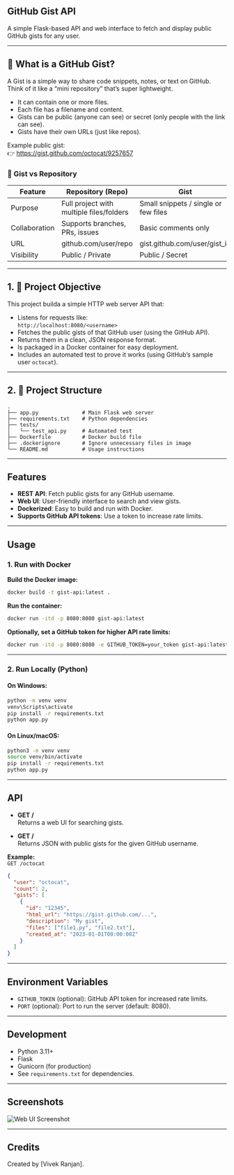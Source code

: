 ## GitHub Gist API

A simple Flask-based API and web interface to fetch and display public GitHub gists for any user.

---

## 📝 What is a GitHub Gist?

A Gist is a simple way to share code snippets, notes, or text on GitHub.  
Think of it like a “mini repository” that’s super lightweight.

- It can contain one or more files.
- Each file has a filename and content.
- Gists can be public (anyone can see) or secret (only people with the link can see).
- Gists have their own URLs (just like repos).

Example public gist:  
👉 https://gist.github.com/octocat/9257657

### 📌 Gist vs Repository

| Feature      | Repository (Repo)                  | Gist                                 |
|--------------|------------------------------------|--------------------------------------|
| Purpose      | Full project with multiple files/folders | Small snippets / single or few files |
| Collaboration| Supports branches, PRs, issues     | Basic comments only                  |
| URL          | github.com/user/repo               | gist.github.com/user/gist_id         |
| Visibility   | Public / Private                   | Public / Secret                      |

---

## 1. 🎯 Project Objective

This project builda a simple HTTP web server API that:

- Listens for requests like:  
  `http://localhost:8080/<username>`
- Fetches the public gists of that GitHub user (using the GitHub API).
- Returns them in a clean, JSON response format.
- Is packaged in a Docker container for easy deployment.
- Includes an automated test to prove it works (using GitHub’s sample user `octocat`).

---

## 2. 📂 Project Structure

```
.
├── app.py              # Main Flask web server
├── requirements.txt    # Python dependencies
├── tests/
│   └── test_api.py     # Automated test
├── Dockerfile          # Docker build file
├── .dockerignore       # Ignore unnecessary files in image
└── README.md           # Usage instructions
```

---

## Features

- **REST API**: Fetch public gists for any GitHub username.
- **Web UI**: User-friendly interface to search and view gists.
- **Dockerized**: Easy to build and run with Docker.
- **Supports GitHub API tokens**: Use a token to increase rate limits.

---

## Usage

### 1. Run with Docker

**Build the Docker image:**

```sh
docker build -t gist-api:latest .
```

**Run the container:**

```sh
docker run -itd -p 8080:8080 gist-api:latest
```

**Optionally, set a GitHub token for higher API rate limits:**

```sh
docker run -itd -p 8080:8080 -e GITHUB_TOKEN=your_token gist-api:latest
```

---

### 2. Run Locally (Python)

#### On **Windows**:

```sh
python -m venv venv
venv\Scripts\activate
pip install -r requirements.txt
python app.py
```

#### On **Linux/macOS**:

```sh
python3 -m venv venv
source venv/bin/activate
pip install -r requirements.txt
python app.py
```

---

## API

- **GET /**  
  Returns a web UI for searching gists.

- **GET /<username>**  
  Returns JSON with public gists for the given GitHub username.

**Example:**  
`GET /octocat`

```json
{
  "user": "octocat",
  "count": 2,
  "gists": [
    {
      "id": "12345",
      "html_url": "https://gist.github.com/...",
      "description": "My gist",
      "files": ["file1.py", "file2.txt"],
      "created_at": "2023-01-01T00:00:00Z"
    }
  ]
}
```

---

## Environment Variables

- `GITHUB_TOKEN` (optional): GitHub API token for increased rate limits.
- `PORT` (optional): Port to run the server (default: 8080).

---

## Development

- Python 3.11+
- Flask
- Gunicorn (for production)
- See `requirements.txt` for dependencies.

---

## Screenshots

![Web UI Screenshot](docs/screenshot.png) <!-- Add a screenshot if available -->

---

## Credits

Created by [Vivek Ranjan].
